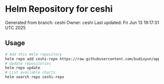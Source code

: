 # Helm Repository for ceshi
Generated from branch: ceshi
Owner: ceshi
Last updated: Fri Jun 13 19:17:31 UTC 2025

## Usage
```bash
# Add this Helm repository
helm repo add ceshi-repo https://raw.githubusercontent.com/budiuyun/appStore/helm-ceshi/
# Update repositories
helm repo update
# List available charts
helm search repo ceshi-repo
```
